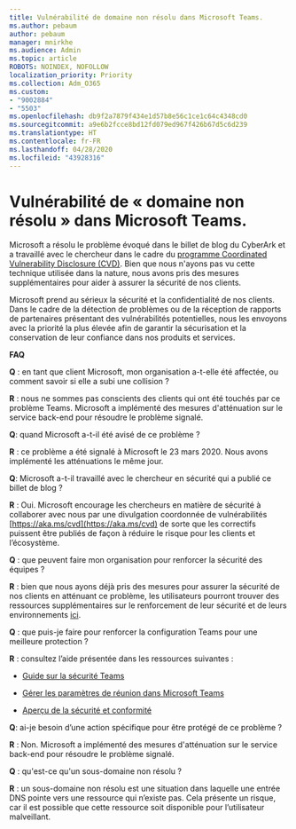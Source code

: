 ```yaml
---
title: Vulnérabilité de domaine non résolu dans Microsoft Teams.
ms.author: pebaum
author: pebaum
manager: mnirkhe
ms.audience: Admin
ms.topic: article
ROBOTS: NOINDEX, NOFOLLOW
localization_priority: Priority
ms.collection: Adm_O365
ms.custom:
- "9002884"
- "5503"
ms.openlocfilehash: db9f2a7879f434e1d57b8e56c1ce1c64c4348cd0
ms.sourcegitcommit: a9e6b2fcce8bd12fd079ed967f426b67d5c6d239
ms.translationtype: HT
ms.contentlocale: fr-FR
ms.lasthandoff: 04/28/2020
ms.locfileid: "43928316"
---
```

# <a name="microsoft-teams-dangling-domain-vulnerability"></a>Vulnérabilité de « domaine non résolu » dans Microsoft Teams.

Microsoft a résolu le problème évoqué dans le billet de blog du CyberArk et a travaillé avec le chercheur dans le cadre du [programme Coordinated Vulnerability Disclosure (CVD)](https://aka.ms/cvd). Bien que nous n'ayons pas vu cette technique utilisée dans la nature, nous avons pris des mesures supplémentaires pour aider à assurer la sécurité de nos clients.

Microsoft prend au sérieux la sécurité et la confidentialité de nos clients. Dans le cadre de la détection de problèmes ou de la réception de rapports de partenaires présentant des vulnérabilités potentielles, nous les envoyons avec la priorité la plus élevée afin de garantir la sécurisation et la conservation de leur confiance dans nos produits et services.

**FAQ**

**Q** : en tant que client Microsoft, mon organisation a-t-elle été affectée, ou comment savoir si elle a subi une collision ?

**R** : nous ne sommes pas conscients des clients qui ont été touchés par ce problème Teams. Microsoft a implémenté des mesures d'atténuation sur le service back-end pour résoudre le problème signalé.

**Q**: quand Microsoft a-t-il été avisé de ce problème ?

**R** : ce problème a été signalé à Microsoft le 23 mars 2020. Nous avons implémenté les atténuations le même jour.

**Q**: Microsoft a-t-il travaillé avec le chercheur en sécurité qui a publié ce billet de blog ?

**R** : Oui. Microsoft encourage les chercheurs en matière de sécurité à collaborer avec nous par une divulgation coordonnée de vulnérabilités [https://aka.ms/cvd](https://aka.ms/cvd) de sorte que les correctifs puissent être publiés de façon à réduire le risque pour les clients et l’écosystème.  

**Q** : que peuvent faire mon organisation pour renforcer la sécurité des équipes ?  

**R** : bien que nous ayons déjà pris des mesures pour assurer la sécurité de nos clients en atténuant ce problème, les utilisateurs pourront trouver des ressources supplémentaires sur le renforcement de leur sécurité et de leurs environnements [ici](https://www.microsoft.com/microsoft-365/blog/2020/04/06/it-professionals-privacy-security-microsoft-teams/).  

**Q** : que puis-je faire pour renforcer la configuration Teams pour une meilleure protection ?

**R** : consultez l’aide présentée dans les ressources suivantes : 

- [Guide sur la sécurité Teams](https://docs.microsoft.com/microsoftteams/teams-security-guide)

- [Gérer les paramètres de réunion dans Microsoft Teams](https://docs.microsoft.com/microsoftteams/meeting-settings-in-teams)

- [Aperçu de la sécurité et conformité](https://docs.microsoft.com/microsoftteams/security-compliance-overview)

**Q**: ai-je besoin d’une action spécifique pour être protégé de ce problème ?

**R** : Non. Microsoft a implémenté des mesures d'atténuation sur le service back-end pour résoudre le problème signalé.

**Q** : qu'est-ce qu'un sous-domaine non résolu ?

**R** : un sous-domaine non résolu est une situation dans laquelle une entrée DNS pointe vers une ressource qui n’existe pas.  Cela présente un risque, car il est possible que cette ressource soit disponible pour l’utilisateur malveillant.
